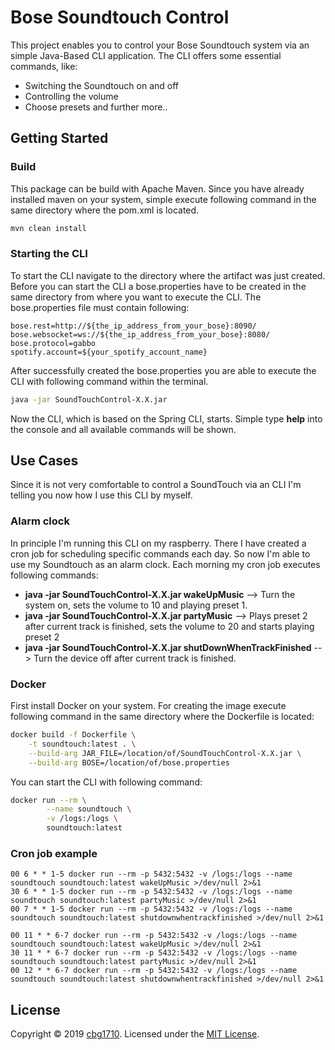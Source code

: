 # Bose Soundtouch Control

This project enables you to control your Bose Soundtouch system via an simple Java-Based CLI application. 
The CLI offers some essential commands, like: 
* Switching the Soundtouch on and off
* Controlling the volume
* Choose presets and further more.. 


## Getting Started

### Build

This package can be build with Apache Maven. Since you have already installed maven on your system, 
simple execute following command in the same directory where the pom.xml is located. 

```bash
mvn clean install
```

### Starting the CLI 

To start the CLI navigate to the directory where the artifact was just created. Before you can start the 
CLI a bose.properties have to be created in the same directory from where you want to execute the CLI. 
The bose.properties file must contain following: 

```properties
bose.rest=http://${the_ip_address_from_your_bose}:8090/
bose.websocket=ws://${the_ip_address_from_your_bose}:8080/
bose.protocol=gabbo
spotify.account=${your_spotify_account_name}
```

After successfully created the bose.properties you are able to execute 
the CLI with following command within the terminal.

```bash 
java -jar SoundTouchControl-X.X.jar 
```

Now the CLI, which is based on the Spring CLI, starts. 
Simple type **help** into the console and all available commands will be shown.

## Use Cases

Since it is not very comfortable to control a SoundTouch via an CLI I'm telling you now
how I use this CLI by myself. 

### Alarm clock

In principle I'm running this CLI on my raspberry. There I have created a cron job for 
scheduling specific commands each day. So now I'm able to use my Soundtouch as an alarm clock. 
Each morning my cron job executes following commands: 

* **java -jar SoundTouchControl-X.X.jar wakeUpMusic** --> Turn the system on, sets the volume to 10 and playing preset 1. 
* **java -jar SoundTouchControl-X.X.jar partyMusic** --> Plays preset 2 after current track is finished, sets the volume 
to 20 and starts playing preset 2
* **java -jar SoundTouchControl-X.X.jar shutDownWhenTrackFinished** --> Turn the device off after current track is finished.

### Docker

First install Docker on your system. For creating the image execute following command in the same 
directory where the Dockerfile is located:

``` bash
docker build -f Dockerfile \
	-t soundtouch:latest . \
	--build-arg JAR_FILE=/location/of/SoundTouchControl-X.X.jar \
	--build-arg BOSE=/location/of/bose.properties
```

You can start the CLI with following command:

```bash
docker run --rm \
        --name soundtouch \
        -v /logs:/logs \
        soundtouch:latest
```

### Cron job example 

```
00 6 * * 1-5 docker run --rm -p 5432:5432 -v /logs:/logs --name soundtouch soundtouch:latest wakeUpMusic >/dev/null 2>&1
30 6 * * 1-5 docker run --rm -p 5432:5432 -v /logs:/logs --name soundtouch soundtouch:latest partyMusic >/dev/null 2>&1
00 7 * * 1-5 docker run --rm -p 5432:5432 -v /logs:/logs --name soundtouch soundtouch:latest shutdownwhentrackfinished >/dev/null 2>&1

00 11 * * 6-7 docker run --rm -p 5432:5432 -v /logs:/logs --name soundtouch soundtouch:latest wakeUpMusic >/dev/null 2>&1
30 11 * * 6-7 docker run --rm -p 5432:5432 -v /logs:/logs --name soundtouch soundtouch:latest partyMusic >/dev/null 2>&1
00 12 * * 6-7 docker run --rm -p 5432:5432 -v /logs:/logs --name soundtouch soundtouch:latest shutdownwhentrackfinished >/dev/null 2>&1
```

## License

Copyright &copy; 2019 [cbg1710](https://github.com/cbg1710).
Licensed under the [MIT License](LICENSE).
